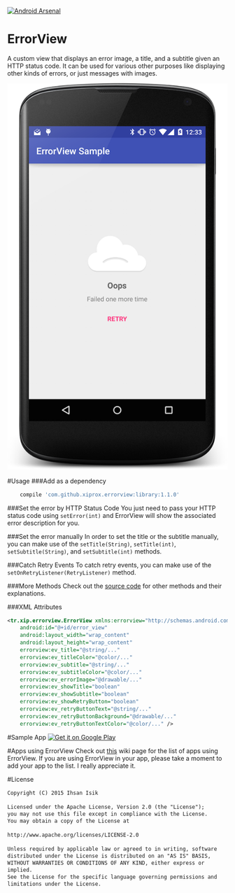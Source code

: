 [![Android Arsenal](https://img.shields.io/badge/Android%20Arsenal-ErrorView-brightgreen.svg?style=flat)](https://android-arsenal.com/details/1/1285)

ErrorView
=========
A custom view that displays an error image, a title, and a subtitle given an HTTP status code. It can be used for various other purposes like displaying other kinds of errors, or just messages with images.

<p align="center">
<img src="/graphics/screenshots/ss_01.png" />
</p>

#Usage
###Add as a dependency
```groovy
    compile 'com.github.xiprox.errorview:library:1.1.0'
````

###Set the error by HTTP Status Code
You just need to pass your HTTP status code using `setError(int)` and ErrorView will show the associated error description for you.

###Set the error manually
In order to set the title or the subtitle manually, you can make use of the `setTitle(String)`, `setTitle(int)`, `setSubtitle(String)`, and `setSubtitle(int)` methods.

###Catch Retry Events
To catch retry events, you can make use of the `setOnRetryListener(RetryListener)` method.

###More Methods
Check out the [source code](../master/library/src/main/java/tr/xip/errorview/ErrorView.java) for other methods and their explanations.

###XML Attributes
```xml
<tr.xip.errorview.ErrorView xmlns:errorview="http://schemas.android.com/apk/res-auto"
    android:id="@+id/error_view"
    android:layout_width="wrap_content"
    android:layout_height="wrap_content"
    errorview:ev_title="@string/..."
    errorview:ev_titleColor="@color/..."
    errorview:ev_subtitle="@string/..."
    errorview:ev_subtitleColor="@color/..."
    errorview:ev_errorImage="@drawable/..."
    errorview:ev_showTitle="boolean"
    errorview:ev_showSubtitle="boolean"
    errorview:ev_showRetryButton="boolean"
    errorview:ev_retryButtonText="@string/..."
    errorview:ev_retryButtonBackground="@drawable/..."
    errorview:ev_retryButtonTextColor="@color/..." />
```

#Sample App
<a href="https://play.google.com/store/apps/details?id=tr.xip.errorview.sample">
<img alt="Get it on Google Play"
src="https://developer.android.com/images/brand/en_generic_rgb_wo_45.png" />
</a>

#Apps using ErrorView
Check out [this](https://github.com/xiprox/ErrorView/wiki/Apps-using-ErrorView) wiki page for the list of apps using ErrorView. If you are using ErrorView in your app, please take a moment to add your app to the list. I really appreciate it.

#License
```
Copyright (C) 2015 Ihsan Isik

Licensed under the Apache License, Version 2.0 (the "License");
you may not use this file except in compliance with the License.
You may obtain a copy of the License at

http://www.apache.org/licenses/LICENSE-2.0

Unless required by applicable law or agreed to in writing, software
distributed under the License is distributed on an "AS IS" BASIS,
WITHOUT WARRANTIES OR CONDITIONS OF ANY KIND, either express or implied.
See the License for the specific language governing permissions and
limitations under the License.
```
